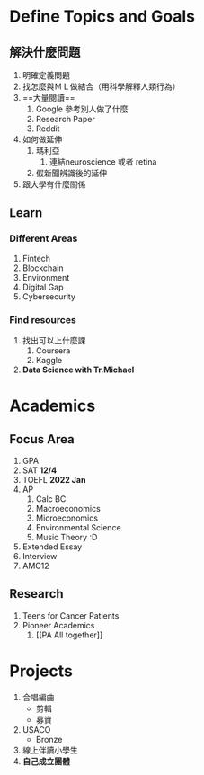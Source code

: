 # Define Topics and Goals
## 解決什麼問題
1. 明確定義問題
2. 找怎麼與ＭＬ做結合（用科學解釋人類行為）
3. ==大量閱讀==
	1. Google 參考別人做了什麼
	2. Research Paper
	3. Reddit
4. 如何做延伸
	1. 瑪利亞
		1. 連結neuroscience 或者 retina
	2. 假新聞辨識後的延伸
5. 跟大學有什麼關係

## Learn
### Different Areas
1. Fintech
2. Blockchain
3. Environment
4. Digital Gap
5. Cybersecurity
### Find resources
1. 找出可以上什麼課
	1. Coursera
	2. Kaggle
2. **Data Science with Tr.Michael**

# Academics
## Focus Area
1. GPA
2. SAT **12/4**
3. TOEFL **2022 Jan**
4. AP
	1. Calc BC
	2. Macroeconomics
	3. Microeconomics
	4. Environmental Science
	5. Music Theory :D
5. Extended Essay
6. Interview
7. AMC12

## Research
1. Teens for Cancer Patients
2. Pioneer Academics
	1. [[PA All together]]

# Projects
1. 合唱編曲
	- 剪輯
	- 募資
2. USACO
	- Bronze
3. 線上伴讀小學生
4. **自己成立團體**
